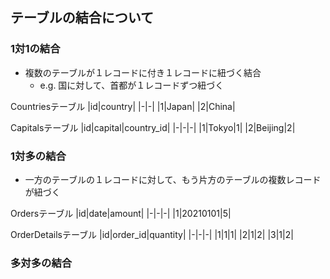 ## テーブルの結合について
### 1対1の結合
- 複数のテーブルが１レコードに付き１レコードに紐づく結合
  - e.g. 国に対して、首都が１レコードずつ紐づく

Countriesテーブル
|id|country|
|-|-|
|1|Japan|
|2|China|

Capitalsテーブル
|id|capital|country_id|
|-|-|-|
|1|Tokyo|1|
|2|Beijing|2|

### 1対多の結合
- 一方のテーブルの１レコードに対して、もう片方のテーブルの複数レコードが紐づく

Ordersテーブル
|id|date|amount|
|-|-|-|
|1|20210101|5|

OrderDetailsテーブル
|id|order_id|quantity|
|-|-|-|
|1|1|1|
|2|1|2|
|3|1|2|

### 多対多の結合
